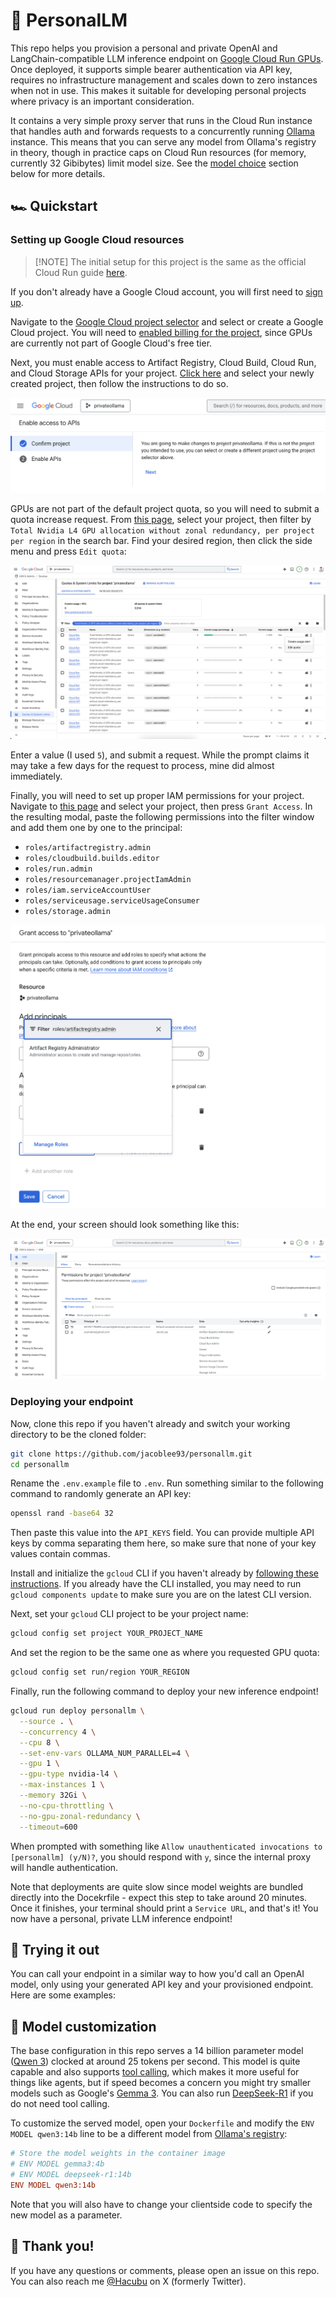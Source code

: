 # 🦙 PersonalLM

This repo helps you provision a personal and private OpenAI and LangChain-compatible LLM inference endpoint
on [Google Cloud Run GPUs](https://cloud.google.com/run). Once deployed, it supports simple bearer authentication via API key, requires no infrastructure management and scales down to zero instances when not in use. This makes it suitable for developing personal projects where privacy is an important consideration.

It contains a very simple proxy server that runs in the Cloud Run instance that handles auth and forwards requests
to a concurrently running [Ollama](https://ollama.ai/) instance. This means that you can serve any model from
Ollama's registry in theory, though in practice caps on Cloud Run resources (for memory, currently 32 Gibibytes) limit
model size. See the [model choice](#-model-customization) section below for more details.

## 🏎️ Quickstart

### Setting up Google Cloud resources

> [!NOTE] The initial setup for this project is the same as the official Cloud Run guide [here](https://cloud.google.com/run/docs/tutorials/gpu-gemma-with-ollama).

If you don't already have a Google Cloud account, you will first need to [sign up](https://cloud.google.com/).

Navigate to the [Google Cloud project selector](https://console.cloud.google.com/projectselector2/home/dashboard) and select or create a Google Cloud project. You will need to [enabled billing for the project](https://cloud.google.com/billing/docs/how-to/verify-billing-enabled#confirm_billing_is_enabled_on_a_project), since GPUs are currently not part of Google Cloud's free tier.

Next, you must enable access to Artifact Registry, Cloud Build, Cloud Run, and Cloud Storage APIs for your project. [Click here](https://console.cloud.google.com/apis/enableflow?apiid=artifactregistry.googleapis.com,cloudbuild.googleapis.com,run.googleapis.com,storage.googleapis.com) and select your newly created project, then follow the instructions to do so.

![](/static/img/enable-apis.png)

GPUs are not part of the default project quota, so you will need to submit a quota increase request. From [this page](https://console.cloud.google.com/projectselector2/iam-admin/quotas), select your project, then filter by `Total Nvidia L4 GPU allocation without zonal redundancy, per project per region` in the search bar. Find your desired region, then click the side menu and press `Edit quota`:

![](/static/img/quotas.png)

Enter a value (I used `5`), and submit a request. While the prompt claims it may take a few days for the request to process, mine did almost immediately.

Finally, you will need to set up proper IAM permissions for your project. Navigate to [this page](https://console.cloud.google.com/projectselector2/iam-admin/iam) and select your project, then press `Grant Access`. In the resulting modal, paste the following permissions into the filter window and add them one by one to the principal:

- `roles/artifactregistry.admin`
- `roles/cloudbuild.builds.editor`
- `roles/run.admin`
- `roles/resourcemanager.projectIamAdmin`
- `roles/iam.serviceAccountUser`
- `roles/serviceusage.serviceUsageConsumer`
- `roles/storage.admin`

![](/static/img/grant-access.png)

At the end, your screen should look something like this:

![](/static/img/access.png)

### Deploying your endpoint

Now, clone this repo if you haven't already and switch your working directory to be the cloned folder:

```bash
git clone https://github.com/jacoblee93/personallm.git
cd personallm
```

Rename the `.env.example` file to `.env`. Run something similar to the following command to randomly generate an API key:

```bash
openssl rand -base64 32
```

Then paste this value into the `API_KEYS` field. You can provide multiple API keys by comma separating them here, so make sure that none of your key values contain commas.

Install and initialize the `gcloud` CLI if you haven't already by [following these instructions](https://cloud.google.com/sdk/docs/install). If you already have the CLI installed, you may need to run `gcloud components update` to make sure you are on the latest CLI version.

Next, set your `gcloud` CLI project to be your project name:

```bash
gcloud config set project YOUR_PROJECT_NAME
```

And set the region to be the same one as where you requested GPU quota:

```bash
gcloud config set run/region YOUR_REGION
```

Finally, run the following command to deploy your new inference endpoint!

```bash
gcloud run deploy personallm \
  --source . \
  --concurrency 4 \
  --cpu 8 \
  --set-env-vars OLLAMA_NUM_PARALLEL=4 \
  --gpu 1 \
  --gpu-type nvidia-l4 \
  --max-instances 1 \
  --memory 32Gi \
  --no-cpu-throttling \
  --no-gpu-zonal-redundancy \
  --timeout=600
```

When prompted with something like `Allow unauthenticated invocations to [personallm] (y/N)?`, you should respond with `y`, since the internal proxy will handle authentication.

Note that deployments are quite slow since model weights are bundled directly into the Docekrfile - expect this step to take around 20 minutes. Once it finishes, your terminal should print a `Service URL`, and that's it! You now have a personal, private LLM inference endpoint!

## 💪 Trying it out

You can call your endpoint in a similar way to how you'd call an OpenAI model, only using your generated API key and your provisioned endpoint. Here are some examples:

## 🔧 Model customization

The base configuration in this repo serves a 14 billion parameter model ([Qwen 3](https://ollama.com/library/qwen3:14b)) clocked at around 25 tokens per second. This model is quite capable and also supports [tool calling](https://ollama.com/blog/tool-support), which makes it more useful for things like agents, but if speed becomes a concern you might try smaller models such as Google's [Gemma 3](https://ollama.com/library/gemma3). You can also run [DeepSeek-R1](https://ollama.com/library/deepseek-r1:14b) if you do not need tool calling.

To customize the served model, open your `Dockerfile` and modify the `ENV MODEL qwen3:14b` line to be a different model from [Ollama's registry](https://ollama.com/search):

```ini
# Store the model weights in the container image
# ENV MODEL gemma3:4b
# ENV MODEL deepseek-r1:14b
ENV MODEL qwen3:14b
```

Note that you will also have to change your clientside code to specify the new model as a parameter.

## 🙏 Thank you!

If you have any questions or comments, please open an issue on this repo. You can also reach me [@Hacubu](https://x.com/Hacubu) on X (formerly Twitter).
